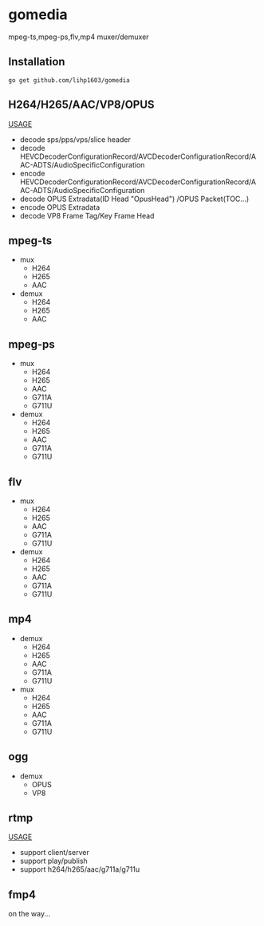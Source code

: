 # gomedia
 mpeg-ts,mpeg-ps,flv,mp4 muxer/demuxer
 
## Installation
```
go get github.com/lihp1603/gomedia
```
 
## H264/H265/AAC/VP8/OPUS
 [USAGE](https://github.com/yapingcat/gomedia/blob/main/codec/README.md)
  - decode sps/pps/vps/slice header
  - decode HEVCDecoderConfigurationRecord/AVCDecoderConfigurationRecord/AAC-ADTS/AudioSpecificConfiguration
  - encode HEVCDecoderConfigurationRecord/AVCDecoderConfigurationRecord/AAC-ADTS/AudioSpecificConfiguration
  - decode OPUS Extradata(ID Head "OpusHead") /OPUS Packet(TOC...)
  - encode OPUS Extradata
  - decode VP8 Frame Tag/Key Frame Head

## mpeg-ts
  - mux
    - H264
    - H265
    - AAC
  - demux
    - H264
    - H265
    - AAC

## mpeg-ps
  - mux 
    - H264
    - H265
    - AAC
    - G711A
    - G711U
  - demux 
    - H264
    - H265
    - AAC
    - G711A
    - G711U
   
## flv
  - mux 
    - H264
    - H265
    - AAC
    - G711A
    - G711U
  - demux 
    - H264
    - H265
    - AAC
    - G711A
    - G711U
  
## mp4
  - demux 
    - H264
    - H265
    - AAC
    - G711A
    - G711U
  - mux 
    - H264
    - H265
    - AAC
    - G711A
    - G711U

## ogg
  - demux 
    - OPUS
    - VP8
  
## rtmp
  
  [USAGE](https://github.com/yapingcat/gomedia/blob/main/rtmp/README.md)
  
  - support client/server
  - support play/publish
  - support h264/h265/aac/g711a/g711u
 

## fmp4
  on the way...





  
